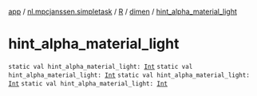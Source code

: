 [app](../../../index.md) / [nl.mpcjanssen.simpletask](../../index.md) / [R](../index.md) / [dimen](index.md) / [hint_alpha_material_light](.)

# hint_alpha_material_light

`static val hint_alpha_material_light: `[`Int`](https://kotlinlang.org/api/latest/jvm/stdlib/kotlin/-int/index.html)
`static val hint_alpha_material_light: `[`Int`](https://kotlinlang.org/api/latest/jvm/stdlib/kotlin/-int/index.html)
`static val hint_alpha_material_light: `[`Int`](https://kotlinlang.org/api/latest/jvm/stdlib/kotlin/-int/index.html)
`static val hint_alpha_material_light: `[`Int`](https://kotlinlang.org/api/latest/jvm/stdlib/kotlin/-int/index.html)